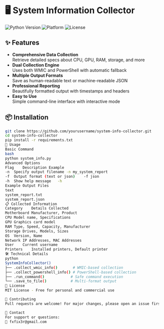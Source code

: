 # 🖥️ System Information Collector

![Python Version](https://img.shields.io/badge/python-3.7%2B-blue)
![Platform](https://img.shields.io/badge/platform-Windows-lightgrey)
![License](https://img.shields.io/badge/license-MIT-green)

## ✨ Features

- **Comprehensive Data Collection**  
  Retrieve detailed specs about CPU, GPU, RAM, storage, and more
- **Dual Collection Engine**  
  Uses both WMIC and PowerShell with automatic fallback
- **Multiple Output Formats**  
  Save as human-readable text or machine-readable JSON
- **Professional Reporting**  
  Beautifully formatted output with timestamps and headers
- **Easy to Use**  
  Simple command-line interface with interactive mode

## 📦 Installation

```bash
git clone https://github.com/yourusername/system-info-collector.git
cd system-info-collector
pip install -r requirements.txt
🚀 Usage
Basic Command
bash
python system_info.py
Advanced Options
Flag	Description	Example
-n	Specify output filename	-n my_system_report
-f	Output format (text or json)	-f json
-h	Show help message	-h
Example Output Files
text
system_report.txt
system_report.json
📋 Collected Information
Category	Details Collected
Motherboard	Manufacturer, Product
CPU	Model name, Specifications
GPU	Graphics card model
RAM	Type, Speed, Capacity, Manufacturer
Storage	Drives, Models, Sizes
OS	Version, Name
Network	IP Addresses, MAC Addresses
User	Current username
Printers	Installed printers, Default printer
🛠️ Technical Details
python
SystemInfoCollector()
├── .collect_wmic_info()       # WMIC-based collection
├── .collect_powershell_info() # PowerShell-based collection
├── .run_command()            # Safe command execution
└── .save_to_file()           # Multi-format output
📜 License
MIT License - Free for personal and commercial use

🤝 Contributing
Pull requests are welcome! For major changes, please open an issue first.

📧 Contact
For support or questions:
📩 fxfix3r@gmail.com
